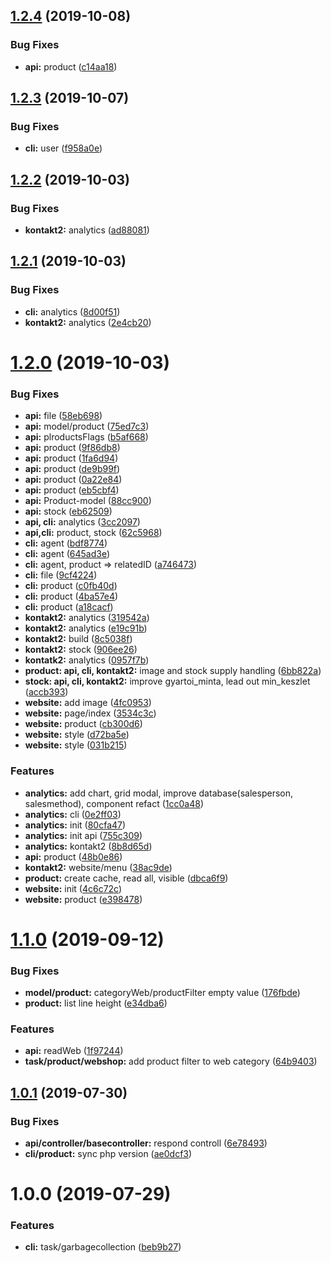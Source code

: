 ## [1.2.4](https://github.com/roberto404/rs/compare/v1.2.3...v1.2.4) (2019-10-08)


### Bug Fixes

* **api:** product ([c14aa18](https://github.com/roberto404/rs/commit/c14aa18))

## [1.2.3](https://github.com/roberto404/rs/compare/v1.2.2...v1.2.3) (2019-10-07)


### Bug Fixes

* **cli:** user ([f958a0e](https://github.com/roberto404/rs/commit/f958a0e))

## [1.2.2](https://github.com/roberto404/rs/compare/v1.2.1...v1.2.2) (2019-10-03)


### Bug Fixes

* **kontakt2:** analytics ([ad88081](https://github.com/roberto404/rs/commit/ad88081))

## [1.2.1](https://github.com/roberto404/rs/compare/v1.2.0...v1.2.1) (2019-10-03)


### Bug Fixes

* **cli:** analytics ([8d00f51](https://github.com/roberto404/rs/commit/8d00f51))
* **kontakt2:** analytics ([2e4cb20](https://github.com/roberto404/rs/commit/2e4cb20))

# [1.2.0](https://github.com/roberto404/rs/compare/v1.1.0...v1.2.0) (2019-10-03)


### Bug Fixes

* **api:** file ([58eb698](https://github.com/roberto404/rs/commit/58eb698))
* **api:** model/product ([75ed7c3](https://github.com/roberto404/rs/commit/75ed7c3))
* **api:** plroductsFlags ([b5af668](https://github.com/roberto404/rs/commit/b5af668))
* **api:** product ([9f86db8](https://github.com/roberto404/rs/commit/9f86db8))
* **api:** product ([1fa6d94](https://github.com/roberto404/rs/commit/1fa6d94))
* **api:** product ([de9b99f](https://github.com/roberto404/rs/commit/de9b99f))
* **api:** product ([0a22e84](https://github.com/roberto404/rs/commit/0a22e84))
* **api:** product ([eb5cbf4](https://github.com/roberto404/rs/commit/eb5cbf4))
* **api:** Product-model ([88cc900](https://github.com/roberto404/rs/commit/88cc900))
* **api:** stock ([eb62509](https://github.com/roberto404/rs/commit/eb62509))
* **api, cli:** analytics ([3cc2097](https://github.com/roberto404/rs/commit/3cc2097))
* **api,cli:** product, stock ([62c5968](https://github.com/roberto404/rs/commit/62c5968))
* **cli:** agent ([bdf8774](https://github.com/roberto404/rs/commit/bdf8774))
* **cli:** agent ([645ad3e](https://github.com/roberto404/rs/commit/645ad3e))
* **cli:** agent, product => relatedID ([a746473](https://github.com/roberto404/rs/commit/a746473))
* **cli:** file ([9cf4224](https://github.com/roberto404/rs/commit/9cf4224))
* **cli:** product ([c0fb40d](https://github.com/roberto404/rs/commit/c0fb40d))
* **cli:** product ([4ba57e4](https://github.com/roberto404/rs/commit/4ba57e4))
* **cli:** product ([a18cacf](https://github.com/roberto404/rs/commit/a18cacf))
* **kontakt2:** analytics ([319542a](https://github.com/roberto404/rs/commit/319542a))
* **kontakt2:** analytics ([e19c91b](https://github.com/roberto404/rs/commit/e19c91b))
* **kontakt2:** build ([8c5038f](https://github.com/roberto404/rs/commit/8c5038f))
* **kontakt2:** stock ([906ee26](https://github.com/roberto404/rs/commit/906ee26))
* **kontatk2:** analytics ([0957f7b](https://github.com/roberto404/rs/commit/0957f7b))
* **product: api, cli, kontakt2:** image and stock supply handling ([6bb822a](https://github.com/roberto404/rs/commit/6bb822a))
* **stock: api, cli, kontakt2:** improve gyartoi_minta, lead out min_keszlet ([accb393](https://github.com/roberto404/rs/commit/accb393))
* **website:** add image ([4fc0953](https://github.com/roberto404/rs/commit/4fc0953))
* **website:** page/index ([3534c3c](https://github.com/roberto404/rs/commit/3534c3c))
* **website:** product ([cb300d6](https://github.com/roberto404/rs/commit/cb300d6))
* **website:** style ([d72ba5e](https://github.com/roberto404/rs/commit/d72ba5e))
* **website:** style ([031b215](https://github.com/roberto404/rs/commit/031b215))


### Features

* **analytics:** add chart, grid modal, improve database(salesperson, salesmethod), component refact ([1cc0a48](https://github.com/roberto404/rs/commit/1cc0a48))
* **analytics:** cli ([0e2ff03](https://github.com/roberto404/rs/commit/0e2ff03))
* **analytics:** init ([80cfa47](https://github.com/roberto404/rs/commit/80cfa47))
* **analytics:** init api ([755c309](https://github.com/roberto404/rs/commit/755c309))
* **analytics:** kontakt2 ([8b8d65d](https://github.com/roberto404/rs/commit/8b8d65d))
* **api:** product ([48b0e86](https://github.com/roberto404/rs/commit/48b0e86))
* **kontakt2:** website/menu ([38ac9de](https://github.com/roberto404/rs/commit/38ac9de))
* **product:** create cache, read all, visible ([dbca6f9](https://github.com/roberto404/rs/commit/dbca6f9))
* **website:** init ([4c6c72c](https://github.com/roberto404/rs/commit/4c6c72c))
* **website:** product ([e398478](https://github.com/roberto404/rs/commit/e398478))

# [1.1.0](https://github.com/roberto404/rs/compare/v1.0.1...v1.1.0) (2019-09-12)


### Bug Fixes

* **model/product:** categoryWeb/productFilter empty value ([176fbde](https://github.com/roberto404/rs/commit/176fbde))
* **product:** list line height ([e34dba6](https://github.com/roberto404/rs/commit/e34dba6))


### Features

* **api:** readWeb ([1f97244](https://github.com/roberto404/rs/commit/1f97244))
* **task/product/webshop:** add product filter to web category ([64b9403](https://github.com/roberto404/rs/commit/64b9403))

## [1.0.1](https://github.com/roberto404/rs/compare/v1.0.0...v1.0.1) (2019-07-30)


### Bug Fixes

* **api/controller/basecontroller:** respond controll ([6e78493](https://github.com/roberto404/rs/commit/6e78493))
* **cli/product:** sync php version ([ae0dcf3](https://github.com/roberto404/rs/commit/ae0dcf3))

# 1.0.0 (2019-07-29)


### Features

* **cli:** task/garbagecollection ([beb9b27](https://github.com/roberto404/rs/commit/beb9b27))
